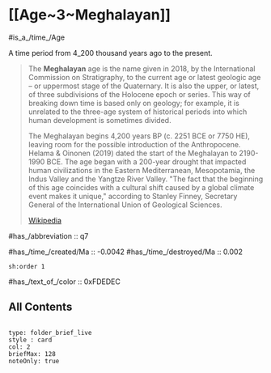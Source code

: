 # [[Age~3~Meghalayan]] 

#is_a_/time_/Age 

A time period from 4_200 thousand years ago to the present. 

> The **Meghalayan** age is the name given in 2018, by the International Commission on Stratigraphy, to the current age or latest geologic age – or uppermost stage of the Quaternary. It is also the upper, or latest, of three subdivisions of the Holocene epoch or series. This way of breaking down time is based only on geology; for example, it is unrelated to the three-age system of historical periods into which human development is sometimes divided.
>
> The Meghalayan begins 4,200 years BP (c. 2251 BCE or 7750 HE), leaving room for the possible introduction of the Anthropocene. Helama & Oinonen (2019) dated the start of the Meghalayan to 2190-1990 BCE. The age began with a 200-year drought that impacted human civilizations in the Eastern Mediterranean, Mesopotamia, the Indus Valley and the Yangtze River Valley. "The fact that the beginning of this age coincides with a cultural shift caused by a global climate event makes it unique," according to Stanley Finney, Secretary General of the International Union of Geological Sciences.
>
> [Wikipedia](https://en.wikipedia.org/wiki/Meghalayan)


#has_/abbreviation :: q7

#has_/time_/created/Ma :: -0.0042
#has_/time_/destroyed/Ma :: 0.002 

    sh:order 1 

#has_/text_of_/color :: 0xFDEDEC

## All Contents

```folderv
```

```ccard
type: folder_brief_live
style : card
col: 2
briefMax: 128
noteOnly: true
```


